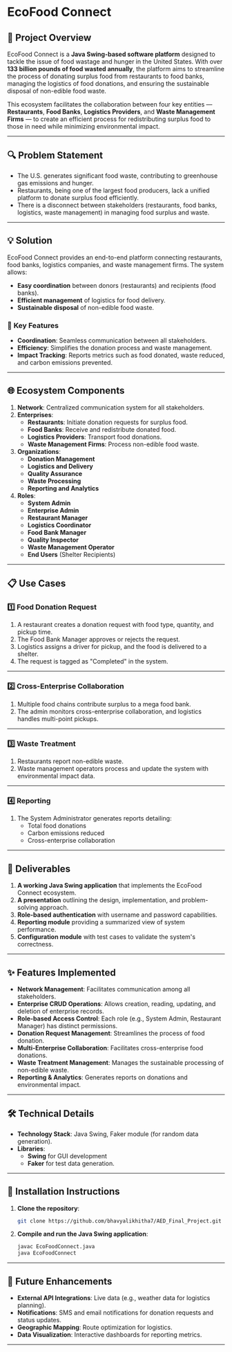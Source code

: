 # EcoFood Connect

## 📘 **Project Overview**
EcoFood Connect is a **Java Swing-based software platform** designed to tackle the issue of food wastage and hunger in the United States. With over **133 billion pounds of food wasted annually**, the platform aims to streamline the process of donating surplus food from restaurants to food banks, managing the logistics of food donations, and ensuring the sustainable disposal of non-edible food waste.

This ecosystem facilitates the collaboration between four key entities — **Restaurants**, **Food Banks**, **Logistics Providers**, and **Waste Management Firms** — to create an efficient process for redistributing surplus food to those in need while minimizing environmental impact.

---

## 🔍 **Problem Statement**
- The U.S. generates significant food waste, contributing to greenhouse gas emissions and hunger.
- Restaurants, being one of the largest food producers, lack a unified platform to donate surplus food efficiently.
- There is a disconnect between stakeholders (restaurants, food banks, logistics, waste management) in managing food surplus and waste.

---

## 💡 **Solution**
EcoFood Connect provides an end-to-end platform connecting restaurants, food banks, logistics companies, and waste management firms. The system allows:

- **Easy coordination** between donors (restaurants) and recipients (food banks).
- **Efficient management** of logistics for food delivery.
- **Sustainable disposal** of non-edible food waste.

### 🔑 **Key Features**
- **Coordination**: Seamless communication between all stakeholders.
- **Efficiency**: Simplifies the donation process and waste management.
- **Impact Tracking**: Reports metrics such as food donated, waste reduced, and carbon emissions prevented.

---

## 🌐 **Ecosystem Components**
1. **Network**: Centralized communication system for all stakeholders.
2. **Enterprises**: 
   - **Restaurants**: Initiate donation requests for surplus food.
   - **Food Banks**: Receive and redistribute donated food.
   - **Logistics Providers**: Transport food donations.
   - **Waste Management Firms**: Process non-edible food waste.
3. **Organizations**:
   - **Donation Management**
   - **Logistics and Delivery**
   - **Quality Assurance**
   - **Waste Processing**
   - **Reporting and Analytics**
4. **Roles**:
   - **System Admin**
   - **Enterprise Admin**
   - **Restaurant Manager**
   - **Logistics Coordinator**
   - **Food Bank Manager**
   - **Quality Inspector**
   - **Waste Management Operator**
   - **End Users** (Shelter Recipients)

---

## 📋 **Use Cases**

### **1️⃣ Food Donation Request**
1. A restaurant creates a donation request with food type, quantity, and pickup time.
2. The Food Bank Manager approves or rejects the request.
3. Logistics assigns a driver for pickup, and the food is delivered to a shelter.
4. The request is tagged as "Completed" in the system.

---

### **2️⃣ Cross-Enterprise Collaboration**
1. Multiple food chains contribute surplus to a mega food bank.
2. The admin monitors cross-enterprise collaboration, and logistics handles multi-point pickups.

---

### **3️⃣ Waste Treatment**
1. Restaurants report non-edible waste.
2. Waste management operators process and update the system with environmental impact data.

---

### **4️⃣ Reporting**
1. The System Administrator generates reports detailing:
   - Total food donations
   - Carbon emissions reduced
   - Cross-enterprise collaboration

---

## 🎯 **Deliverables**
1. **A working Java Swing application** that implements the EcoFood Connect ecosystem.
2. **A presentation** outlining the design, implementation, and problem-solving approach.
3. **Role-based authentication** with username and password capabilities.
4. **Reporting module** providing a summarized view of system performance.
5. **Configuration module** with test cases to validate the system's correctness.

---

## ✨ **Features Implemented**

- **Network Management**: Facilitates communication among all stakeholders.
- **Enterprise CRUD Operations**: Allows creation, reading, updating, and deletion of enterprise records.
- **Role-based Access Control**: Each role (e.g., System Admin, Restaurant Manager) has distinct permissions.
- **Donation Request Management**: Streamlines the process of food donation.
- **Multi-Enterprise Collaboration**: Facilitates cross-enterprise food donations.
- **Waste Treatment Management**: Manages the sustainable processing of non-edible waste.
- **Reporting & Analytics**: Generates reports on donations and environmental impact.

---

## 🛠️ **Technical Details**
- **Technology Stack**: Java Swing, Faker module (for random data generation).
- **Libraries**: 
  - **Swing** for GUI development
  - **Faker** for test data generation.
  
---

## 🚀 **Installation Instructions**

1. **Clone the repository**:
    ```bash
    git clone https://github.com/bhavyalikhitha7/AED_Final_Project.git
    ```

2. **Compile and run the Java Swing application**:
    ```bash
    javac EcoFoodConnect.java
    java EcoFoodConnect
    ```

---

## 🔮 **Future Enhancements**
- **External API Integrations**: Live data (e.g., weather data for logistics planning).
- **Notifications**: SMS and email notifications for donation requests and status updates.
- **Geographic Mapping**: Route optimization for logistics.
- **Data Visualization**: Interactive dashboards for reporting metrics.
  
---
